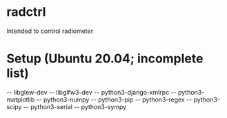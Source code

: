 # radctrl

Intended to control radiometer

# Setup (Ubuntu 20.04; incomplete list)
-- libglew-dev
-- libglfw3-dev
-- python3-django-xmlrpc
-- python3-matplotlib
-- python3-numpy
-- python3-pip
-- python3-regex
-- python3-scipy
-- python3-serial
-- python3-sympy

